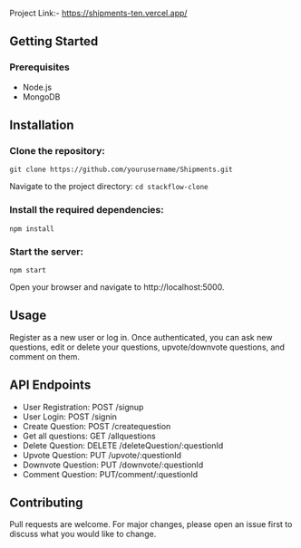 Project Link:- https://shipments-ten.vercel.app/

## Getting Started
### Prerequisites
- Node.js
- MongoDB

## Installation

### Clone the repository:
`git clone https://github.com/yourusername/Shipments.git`

Navigate to the project directory:
`cd stackflow-clone`

### Install the required dependencies:
`npm install`

### Start the server:
`npm start`

Open your browser and navigate to http://localhost:5000.

## Usage

Register as a new user or log in.
Once authenticated, you can ask new questions, edit or delete your questions, upvote/downvote questions, and comment on them.

## API Endpoints
- User Registration: POST /signup
- User Login: POST /signin
- Create Question: POST /createquestion
- Get all questions: GET /allquestions
- Delete Question: DELETE /deleteQuestion/:questionId
- Upvote Question: PUT /upvote/:questionId
- Downvote Question: PUT /downvote/:questionId
- Comment Question: PUT/comment/:questionId
## Contributing

Pull requests are welcome. For major changes, please open an issue first to discuss what you would like to change.
